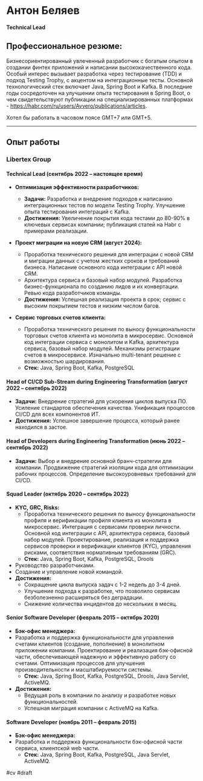 # **Антон Беляев**

**Technical Lead**

## **Профессиональное резюме:**

Бизнесориентированный увлеченный разработчик с богатым опытом в создании финтех приложений и написании высококачественного кода. Особый интерес вызывает разработка через тестирование (TDD) и подход Testing Trophy, с акцентом на интеграционные тесты. Основной технологический стек включает Java, Spring Boot и Kafka. В последние годы сосредоточен на улучшении опыта тестирования в Spring Boot, о чем свидетельствуют публикации на специализированных платформах - https://habr.com/ru/users/Avvero/publications/articles.

Хотел бы работать в часовом поясе GMT+7 или GMT+5.

---

## **Опыт работы**

### **Libertex Group**

#### **Technical Lead** (сентябрь 2022 – настоящее время)

- **Оптимизация эффективности разработчиков:**
  - **Задачи:** Разработка и внедрение подходов к написанию интеграционных тестов по модели Testing Trophy. Улучшение опыта тестирования интеграций с Kafka.
  - **Достижения:** Увеличение покрытия кода тестами до 80-90% в ключевых сервисах компании; публикация статей на Habr с примерами реализации.

- **Проект миграции на новую CRM (август 2024):**
  - Проработка технического решения для интеграции с новой CRM и миграции данных с учетом жестких сроков и требований бизнеса. Написание основного кода интеграции с API новой CRM.
  - Архитектура сервиса и базовый набор модулей. Разработка бизнес-функционала по созданию лидов и их конвертации. Ревью кода разработчиков команды.
  - **Достижения:** Успешная реализация проекта в срок; сервис с высоким покрытием тестов и низким числом багов.

- **Сервис торговых счетов клиента:**
  - Проработка технического решения по выносу функциональности торговых счетов клиента из монолита в микросервис. Основной код интеграции сервиса с монолитом и Kafka, архитектура сервиса, базовый набор модулей. Механизмы регистрации счетов в микросервисе. Изначально multi-tenant решение с возможностью шардирования.
  - **Стек:** Java, Spring Boot, Kafka, PostgreSQL

#### **Head of CI/CD Sub-Stream during Engineering Transformation** (август 2022 – сентябрь 2022)

- **Задачи:** Внедрение стратегий для ускорения циклов выпуска ПО. Усиление стандартов обеспечения качества. Унификация процессов CI/CD для всех компонентов ИТ.
- **Достижения:** Успешное завершение процесса, который ранее находился в застое.

#### **Head of Developers during Engineering Transformation** (июнь 2022 – сентябрь 2022)

- **Задачи:** Выбор и внедрение основной бранч-стратегии для компании. Продвижение стратегий изоляции кода для оптимизации рабочих процессов. Определение высокоуровневых требований для CI/CD. 

#### **Squad Leader** (октябрь 2020 – сентябрь 2022)

- **KYC, GRC, Risks:**
  - Проработка технического решения по выносу функциональности профиля и верификации профиля клиента из монолита в микросервис. Интеграция с сервисами проверки личности. Основной код интеграции с API, архитектура сервиса, базовый набор модулей. Проектирование, реализация и поддержка сервисов проверки и верификации клиентов (KYC), управления рисками, соответствия нормативным требованиям (GRC).
  - **Стек:** Java, Spring Boot, Kafka, PostgreSQL, Drools
- Руководство разработчиками.
- Создание и управление новой командой.
- **Достижения:**
  - Сокращение цикла выпуска задач с 1-2 недель до 3-4 дней.
  - Улучшение подхода к разработке, что позволило сервисам безболезненно расширяться без деградации.
  - Снижение количества инцидентов до нескольких в месяц.

#### **Senior Software Developer** (февраль 2015 – октябрь 2020)

- **Бэк-офис менеджера:**
- Разработка и поддержка функциональности для управления счетами клиентов (создание, пополнение) в монолитном приложении компании. Проектирование и реализация бэк-офисной части, обеспечивающей надежную и эффективную работу со счетами. Оптимизация процессов для улучшения производительности и масштабируемости системы.
  - **Стек:** Java, Spring Boot, Kafka, PostgreSQL, Drools, Java Servlet, ActiveMQ. 
- **Достижения:**
  - Ведущая роль в компании по анализу и разработке новых функциональностей.
  - Успешная миграция компании с ActiveMQ на Kafka.

#### **Software Developer** (ноябрь 2011 – февраль 2015)

- **Бэк-офис менеджера:**
- Разработка и поддержка функциональности бэк-офисной части сервиса, клиентской web части.
  - **Стек:** Java, Spring Boot, Kafka, PostgreSQL, Java Servlet, ActiveMQ. 

#cv #draft